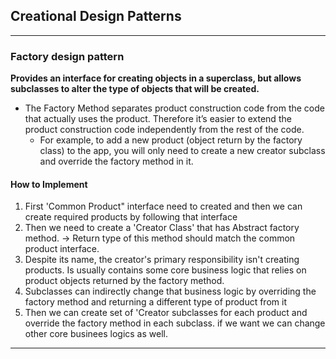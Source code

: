 ## Creational Design Patterns

---

### Factory design pattern

**Provides an interface for creating objects in a superclass, but allows subclasses to alter the type of objects that will be created.**

- The Factory Method separates product construction code from the code that actually uses the product. Therefore it’s easier to extend the product construction code independently from the rest of the code.
  - For example, to add a new product (object return by the factory class) to the app, you will only need to create a new creator subclass and override the factory method in it.

#### How to Implement

1. First 'Common Product" interface need to created and then we can create required products by following that interface
2. Then we need to create a 'Creator Class' that has Abstract factory method. -> Return type of this method should match the common product interface.
3. Despite its name, the creator's primary responsibility isn't creating products. Is usually contains some core business logic that relies on product objects returned by the factory method.
4. Subclasses can indirectly change that business logic by overriding the factory method and returning a different type of product from it
5. Then we can create set of 'Creator subclasses for each product and override the factory method in each subclass. if we want we can change other core businees logics as well.

---
